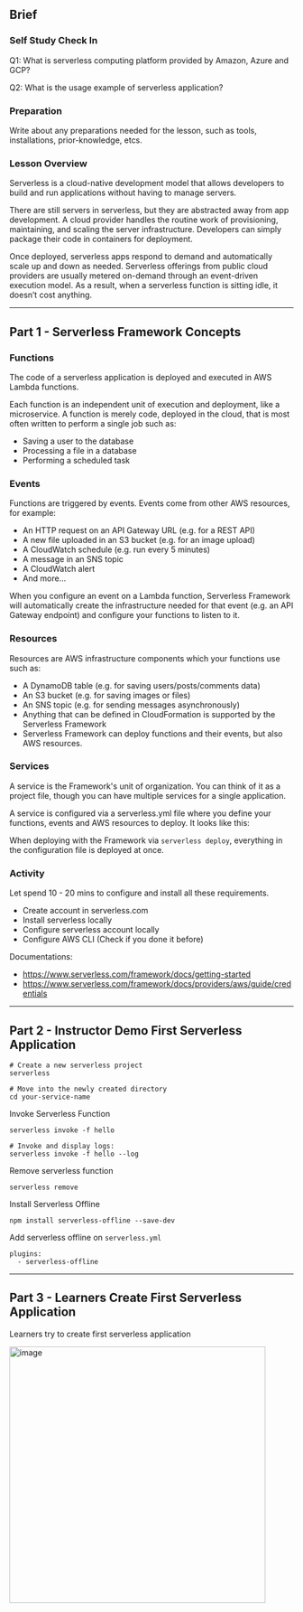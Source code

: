 ## Brief

### Self Study Check In

Q1: What is serverless computing platform provided by Amazon, Azure and GCP?

Q2: What is the usage example of serverless application?

### Preparation

Write about any preparations needed for the lesson, such as tools, installations, prior-knowledge, etcs.

### Lesson Overview

Serverless is a cloud-native development model that allows developers to build and run applications without having to manage servers.


There are still servers in serverless, but they are abstracted away from app development. A cloud provider handles the routine work of provisioning, maintaining, and scaling the server infrastructure. Developers can simply package their code in containers for deployment.


Once deployed, serverless apps respond to demand and automatically scale up and down as needed. Serverless offerings from public cloud providers are usually metered on-demand through an event-driven execution model. As a result, when a serverless function is sitting idle, it doesn’t cost anything.

---

## Part 1 - Serverless Framework Concepts

### Functions

The code of a serverless application is deployed and executed in AWS Lambda functions.

Each function is an independent unit of execution and deployment, like a microservice. A function is merely code, deployed in the cloud, that is most often written to perform a single job such as:

- Saving a user to the database
- Processing a file in a database
- Performing a scheduled task

### Events

Functions are triggered by events. Events come from other AWS resources, for example:

- An HTTP request on an API Gateway URL (e.g. for a REST API)
- A new file uploaded in an S3 bucket (e.g. for an image upload)
- A CloudWatch schedule (e.g. run every 5 minutes)
- A message in an SNS topic
- A CloudWatch alert
- And more...

When you configure an event on a Lambda function, Serverless Framework will automatically create the infrastructure needed for that event (e.g. an API Gateway endpoint) and configure your functions to listen to it.


### Resources

Resources are AWS infrastructure components which your functions use such as:

- A DynamoDB table (e.g. for saving users/posts/comments data)
- An S3 bucket (e.g. for saving images or files)
- An SNS topic (e.g. for sending messages asynchronously)
- Anything that can be defined in CloudFormation is supported by the Serverless Framework
- Serverless Framework can deploy functions and their events, but also AWS resources.


### Services

A service is the Framework's unit of organization. You can think of it as a project file, though you can have multiple services for a single application.

A service is configured via a serverless.yml file where you define your functions, events and AWS resources to deploy. It looks like this:

When deploying with the Framework via `serverless deploy`, everything in the configuration file is deployed at once.


### Activity

Let spend 10 - 20 mins to configure and install all these requirements.

- Create account in serverless.com
- Install serverless locally
- Configure serverless account locally
- Configure AWS CLI (Check if you done it before)

Documentations: 
- https://www.serverless.com/framework/docs/getting-started
- https://www.serverless.com/framework/docs/providers/aws/guide/credentials

---

## Part 2 - Instructor Demo First Serverless Application

```
# Create a new serverless project
serverless

# Move into the newly created directory
cd your-service-name
```

Invoke Serverless Function

```
serverless invoke -f hello

# Invoke and display logs:
serverless invoke -f hello --log
```

Remove serverless function

```
serverless remove
```


Install Serverless Offline

```
npm install serverless-offline --save-dev
```

Add serverless offline on `serverless.yml`

```
plugins:
  - serverless-offline
```
---

## Part 3 - Learners Create First Serverless Application

Learners try to create first serverless application

<img width="454" alt="image" src="https://user-images.githubusercontent.com/106639884/208630619-8c267082-c2a8-4f82-8546-67664cc1a540.png">

